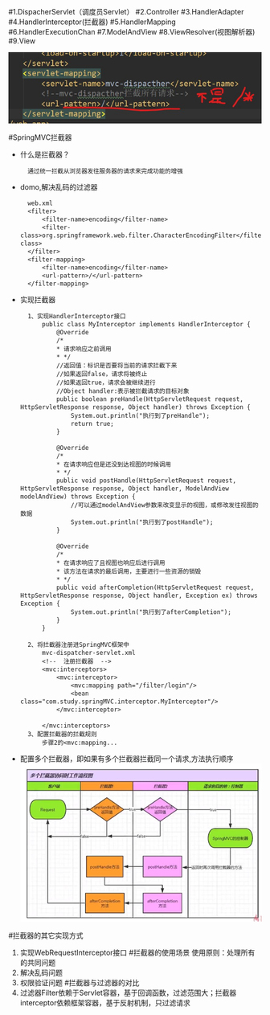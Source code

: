 #1.DispacherServlet（调度员Servlet）
#2.Controller
#3.HandlerAdapter
#4.HandlerInterceptor(拦截器)
#5.HandlerMapping
#6.HandlerExecutionChan
#7.ModelAndView
#8.ViewResolver(视图解析器)
#9.View

![avatar](..\imgs\1033.jpg) 

#SpringMVC拦截器

- 什么是拦截器？  

	    通过统一拦截从浏览器发往服务器的请求来完成功能的增强
- domo,解决乱码的过滤器

		web.xml
		<filter>
	        <filter-name>encoding</filter-name>
	        <filter-class>org.springframework.web.filter.CharacterEncodingFilter</filter-class>
	    </filter>
	    <filter-mapping>
	        <filter-name>encoding</filter-name>
	        <url-pattern>/</url-pattern>
	    </filter-mapping>

- 实现拦截器

		1、实现HandlerInterceptor接口
			public class MyInterceptor implements HandlerInterceptor {
			    @Override
			    /*
			    * 请求响应之前调用
			    * */
			    //返回值：标识是否要将当前的请求拦截下来
			    //如果返回false，请求将被终止
			    //如果返回true，请求会被继续进行
			    //Object handler:表示被拦截请求的目标对象
			    public boolean preHandle(HttpServletRequest request, HttpServletResponse response, Object handler) throws Exception {
			        System.out.println("执行到了preHandle");
			        return true;
			    }
			
			    @Override
			    /*
			    * 在请求响应但是还没到达视图的时候调用
			    * */
			    public void postHandle(HttpServletRequest request, HttpServletResponse response, Object handler, ModelAndView modelAndView) throws Exception {
			        //可以通过modelAndView参数来改变显示的视图，或修改发往视图的数据
			        System.out.println("执行到了postHandle");
			    }
			
			    @Override
			    /*
			    * 在请求响应了且视图也响应后进行调用
			    * 该方法在请求的最后调用，主要进行一些资源的销毁
			    * */
			    public void afterCompletion(HttpServletRequest request, HttpServletResponse response, Object handler, Exception ex) throws Exception {
			        System.out.println("执行到了afterCompletion");
			    }
			}
			
		2、将拦截器注册进SpringMVC框架中
			mvc-dispatcher-servlet.xml
			<!--  注册拦截器  -->
		    <mvc:interceptors>
		        <mvc:interceptor>
		            <mvc:mapping path="/filter/login"/>
		            <bean class="com.study.springMVC.interceptor.MyInterceptor"/>
		        </mvc:interceptor>
		
		    </mvc:interceptors>
		3、配置拦截器的拦截规则
			步骤2的<mvc:mapping...
- 配置多个拦截器，即如果有多个拦截器拦截同一个请求,方法执行顺序  
![avatar](..\imgs\1044.jpg) 

#拦截器的其它实现方式
1. 实现WebRequestInterceptor接口
#拦截器的使用场景
使用原则：处理所有的共同问题  
1. 解决乱码问题
2. 权限验证问题
#拦截器与过滤器的对比
1. 过滤器Filter依赖于Servlet容器，基于回调函数，过滤范围大；拦截器interceptor依赖框架容器，基于反射机制，只过滤请求

